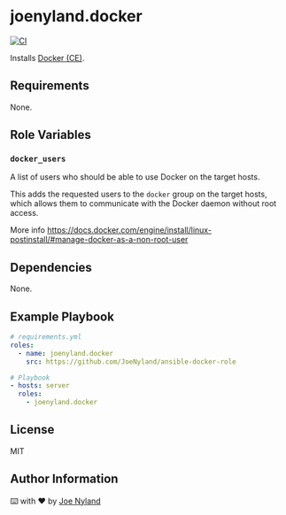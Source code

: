joenyland.docker
================

[![CI](https://github.com/JoeNyland/ansible-docker-role/actions/workflows/ci.yml/badge.svg)](https://github.com/JoeNyland/ansible-docker-role/actions/workflows/ci.yml)

Installs [Docker (CE)](https://www.docker.com/).

Requirements
------------

None.

Role Variables
--------------

### `docker_users`

A list of users who should be able to use Docker on the target hosts.

This adds the requested users to the `docker` group on the target hosts, which allows them to communicate with the Docker daemon without root access.

More info https://docs.docker.com/engine/install/linux-postinstall/#manage-docker-as-a-non-root-user

Dependencies
------------

None.

Example Playbook
----------------

```yaml
# requirements.yml
roles:
  - name: joenyland.docker
    src: https://github.com/JoeNyland/ansible-docker-role
```

```yaml
# Playbook
- hosts: server
  roles:
    - joenyland.docker
```

License
-------

MIT

Author Information
------------------

⌨️ with ❤️ by [Joe Nyland](https://joe.nyland.io)
